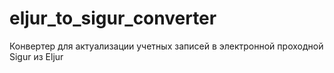 # eljur_to_sigur_converter
Конвертер для актуализации учетных записей в электронной проходной Sigur из Eljur
